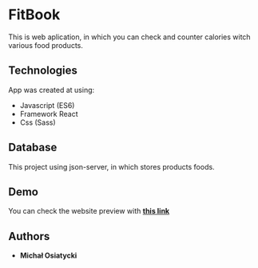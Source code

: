 # FitBook

This is web aplication, in which you can check and counter calories witch various food products.

## Technologies

App was created at using:

* Javascript (ES6)
* Framework React
* Css (Sass)

## Database

This project using json-server, in which stores products foods.

## Demo
You can check the website preview with **[this link]( https://ioverclocked.github.io/fitbook/ )**

## Authors

 * **Michał Osiatycki**
